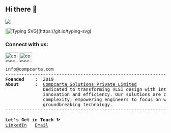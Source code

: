## Hi there 👋

![](https://komarev.com/ghpvc/?username=CompcartaSolutions&color=red)

[![Typing SVG](https://readme-typing-svg.herokuapp.com?color=00A114&lines=Compcarta+Solutions+Private+Limited....)](https://git.io/typing-svg)
<h3 align="left">Connect with us:</h3>
<p align="left">
<a href="https://x.com/compcarta" target="blank"><img align="center" src="https://raw.githubusercontent.com/rahuldkjain/github-profile-readme-generator/master/src/images/icons/Social/twitter.svg" alt="compcarta" height="30" width="40" /></a>
<a href="https://www.linkedin.com/company/compcarta-solutions/" target="blank"><img align="center" src="https://raw.githubusercontent.com/rahuldkjain/github-profile-readme-generator/master/src/images/icons/Social/linked-in-alt.svg" alt="compcarta" height="30" width="40" /></a>
</p>

<pre>
info@compcarta.com
--------------------------------------------------------------------------------
<b>Founded    :</b>  2019 
<b>About      :</b>  <a href="https://compcarta.com/">Compcarta Solutions Private Limited</a> 
              Dedicated to transforming VLSI design with intelligent EDA tools that drive
              innovation and efficiency. Our solutions are crafted to reduce effort and
              complexity, empowering engineers to focus on what truly matters - creating
              groundbreaking technology.
--------------------------------------------------------------------------------

<b>Let's Get in Touch ✨</b>
<a href="https://linkedin.com/company/compcarta-solutions/">LinkedIn</a>   <a href="mailto:info@compcarta.com">Email</a>
</pre>
